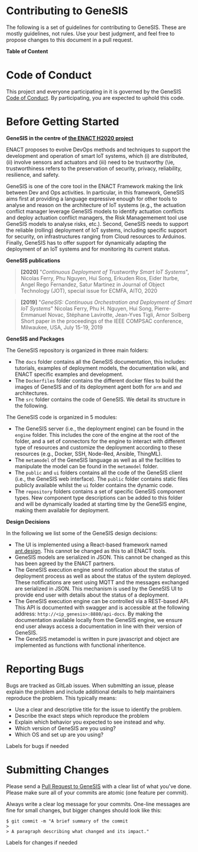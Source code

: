 # Contributing to GeneSIS

The following is a set of guidelines for contributing to GeneSIS. These are mostly guidelines, not rules. Use your best judgment, and feel free to propose changes to this document in a pull request.

**Table of Content**

# Code of Conduct

This project and everyone participating in it is governed by the GeneSIS [Code of Conduct](CODE_OF_CONDUCT.md). By participating, you are expected to uphold this code. 

# Before Getting Started
**GeneSIS in the centre of [the ENACT H2020 project](https://www.enact-project.eu/)**

ENACT proposes to evolve DevOps methods and techniques to support the development and operation of smart IoT systems, which (i) are distributed, (ii) involve sensors and actuators and (iii) need to be trustworthy (\ie, trustworthiness refers to the preservation of security, privacy, reliability, resilience, and safety. 

GeneSIS is one of the core tool in the ENACT Framework making the link between Dev and Ops activities. In particular, in this framework, GeneSIS aims first at providing a language expressive enough for other tools to analyse and reason on the architecture of IoT systems (e.g., the actuation conflict manager leverage GeneSIS models to identify actuation conflicts and deploy actuation conflict managers, the Risk Managemement tool use GeneSIS models to analyse risks, etc.). Second, GeneSIS needs to support the reliable (rolling) deployment of IoT systems, including specific support for security, on infrastructures ranging from Cloud resources to Arduinos. Finally, GeneSIS has to offer support for dynamically adapting the deployment of an IoT systems and for monitoring its current status.

**GeneSIS publications**
> **[2020]** "_Continuous Deployment of Trustworthy Smart IoT Systems_", 
> Nicolas Ferry, Phu Nguyen, Hui Song, Erkuden Rios, Eider Iturbe, Angel Rego Fernandez, Satur Martinez 
> in Journal of Object Technology (JOT), special issue for ECMFA, AITO, 2020

> **[2019]** "_GeneSIS: Continuous Orchestration and Deployment of Smart IoT Systems_" 
> Nicolas Ferry, Phu H. Nguyen, Hui Song, Pierre-Emmanuel Novac, Stéphane Lavirotte, Jean-Yves Tigli, Arnor Solberg 
> Short paper in the proceedings of the IEEE COMPSAC conference, Milwaukee, USA, July 15-19, 2019 


**GeneSIS and Packages**

The GeneSIS repository is organized in three main folders:
* The `docs` folder contains all the GeneSIS documentation, this includes: tutorials, examples of deployment models, the documentation wiki, and ENACT specific examples and development.
* The `Dockerfiles` folder contains the different docker files to build the images of GeneSIS and of its deployment agent both for `arm` and `amd` architectures.
* The `src` folder contains the code of GeneSIS. We detail its structure in the following.

The GeneSIS code is organized in 5 modules:
* The GeneSIS server (i.e., the deployment engine) can be found in the `engine` folder. This includes the core of the engine at the root of the folder, and a set of connectors for the engine to interact with different type of resources and customize the deployment according to these resources (e.g., Docker, SSH, Node-Red, Ansible, ThingML).
* The `metamodel` of the GeneSIS language as well as all the facilities to manipulate the model can be found in the `metamodel` folder.
* The `public` and `ui` folders contains all the code of the GeneSIS client (i.e., the GeneSIS web interface). The `public` folder contains static files publicly available whilst the `ui` folder contains the dynamic code.
* The `repository` folders contains a set of specific GeneSIS component types. New component type descriptions can be added to this folder and will be dynamically loaded at starting time by the GeneSIS engine, making them available for deployment. 

**Design Decisions**

In the following we list some of the GeneSIS design decisions:
* The UI is implemented using a React-based framework named [ant.design](https://ant.design). This cannot be changed as this to all ENACT tools.
* GeneSIS models are serialized in JSON. This cannot be changed as this has been agreed by the ENACT partners.
* The GeneSIS execution engine send notification about the status of deployment process as well as about the status of the system deployed. These notifications are sent using MQTT and the messages exchanged are serialized in JSON. This mechanism is used by the GeneSIS UI to provide end user with details about the status of a deployment.
* The GeneSIS execution engine can be controlled via a REST-based API. This API is documented with swagger and is accessible at the following address: `http://<ip_genesis>:8880/api-docs`. By making the documentation available locally from the GeneSIS engine, we ensure end user always access a documentation in line with their version of GeneSIS.
* The GeneSIS metamodel is written in pure javascript and object are implemented as functions with functional inheritence. 

# Reporting Bugs

Bugs are tracked as GitLab issues. 
When submitting an issue, please explain the problem and include additional details to help maintainers reproduce the problem. This typically means:
* Use a clear and descriptive title for the issue to identify the problem.
* Describe the exact steps which reproduce the problem
* Explain which behavior you expected to see instead and why.
* Which version of GeneSIS are you using?
* Which OS and set up are you using?

Labels for bugs if needed

# Submitting Changes

Please send a [Pull Request to GeneSIS](https://gitlab.com/enact/GeneSIS/-/merge_requests) with a clear list of what you've done. Please make sure all of your commits are atomic (one feature per commit).

Always write a clear log message for your commits. One-line messages are fine for small changes, but bigger changes should look like this:

    $ git commit -m "A brief summary of the commit
    > 
    > A paragraph describing what changed and its impact."

Labels for changes if needed

